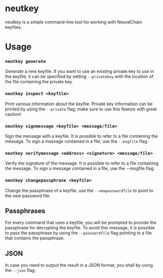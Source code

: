 neutkey
======

neutkey is a simple command-line tool for working with NeuralChain keyfiles.


# Usage

### `neutkey generate`

Generate a new keyfile.
If you want to use an existing private key to use in the keyfile, it can be 
specified by setting `--privatekey` with the location of the file containing the 
private key.


### `neutkey inspect <keyfile>`

Print various information about the keyfile.
Private key information can be printed by using the `--private` flag;
make sure to use this feature with great caution!


### `neutkey signmessage <keyfile> <message/file>`

Sign the message with a keyfile.
It is possible to refer to a file containing the message.
To sign a message contained in a file, use the `--msgfile` flag.


### `neutkey verifymessage <address> <signature> <message/file>`

Verify the signature of the message.
It is possible to refer to a file containing the message.
To sign a message contained in a file, use the --msgfile flag.


### `neutkey changepassphrase <keyfile>`

Change the passphrase of a keyfile.
use the `--newpasswordfile` to point to the new password file.


## Passphrases

For every command that uses a keyfile, you will be prompted to provide the 
passphrase for decrypting the keyfile.  To avoid this message, it is possible
to pass the passphrase by using the `--passwordfile` flag pointing to a file that
contains the passphrase.

## JSON

In case you need to output the result in a JSON format, you shall by using the `--json` flag.
